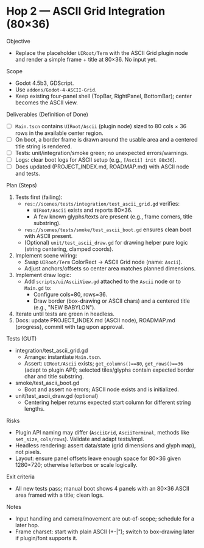# Hop 2 — ASCII Grid Integration (80×36)

Objective
- Replace the placeholder `UIRoot/Term` with the ASCII Grid plugin node and render a simple frame + title at 80×36. No input yet.

Scope
- Godot 4.5b3, GDScript.
- Use `addons/Godot-4-ASCII-Grid`.
- Keep existing four-panel shell (TopBar, RightPanel, BottomBar); center becomes the ASCII view.

Deliverables (Definition of Done)
- [ ] `Main.tscn` contains `UIRoot/Ascii` (plugin node) sized to 80 cols × 36 rows in the available center region.
- [ ] On boot, a border frame is drawn around the usable area and a centered title string is rendered.
- [ ] Tests: unit/integration/smoke green; no unexpected errors/warnings.
- [ ] Logs: clear boot logs for ASCII setup (e.g., `[Ascii] init 80x36`).
- [ ] Docs updated (PROJECT_INDEX.md, ROADMAP.md) with ASCII node and tests.

Plan (Steps)
1) Tests first (failing):
   - `res://scenes/tests/integration/test_ascii_grid.gd` verifies:
     - `UIRoot/Ascii` exists and reports 80×36.
     - A few known glyphs/texts are present (e.g., frame corners, title substring).
   - `res://scenes/tests/smoke/test_ascii_boot.gd` ensures clean boot with ASCII present.
   - (Optional) `unit/test_ascii_draw.gd` for drawing helper pure logic (string centering, clamped coords).
2) Implement scene wiring:
   - Swap `UIRoot/Term` ColorRect → ASCII Grid node (name: `Ascii`).
   - Adjust anchors/offsets so center area matches planned dimensions.
3) Implement draw logic:
   - Add `scripts/ui/AsciiView.gd` attached to the `Ascii` node or to `Main.gd` to:
     - Configure cols=80, rows=36.
     - Draw border (box-drawing or ASCII chars) and a centered title (e.g., "NEW BABYLON").
4) Iterate until tests are green in headless.
5) Docs: update PROJECT_INDEX.md (ASCII node), ROADMAP.md (progress), commit with tag upon approval.

Tests (GUT)
- integration/test_ascii_grid.gd
  - Arrange: instantiate `Main.tscn`.
  - Assert: `UIRoot/Ascii` exists; `get_columns()==80`, `get_rows()==36` (adapt to plugin API); selected tiles/glyphs contain expected border char and title substring.
- smoke/test_ascii_boot.gd
  - Boot and assert no errors; ASCII node exists and is initialized.
- unit/test_ascii_draw.gd (optional)
  - Centering helper returns expected start column for different string lengths.

Risks
- Plugin API naming may differ (`AsciiGrid`, `AsciiTerminal`, methods like `set_size`, `cols/rows`). Validate and adapt tests/impl.
- Headless rendering: assert data/state (grid dimensions and glyph map), not pixels.
- Layout: ensure panel offsets leave enough space for 80×36 given 1280×720; otherwise letterbox or scale logically.

Exit criteria
- All new tests pass; manual boot shows 4 panels with an 80×36 ASCII area framed with a title; clean logs.

Notes
- Input handling and camera/movement are out-of-scope; schedule for a later hop.
- Frame charset: start with plain ASCII (+-|"); switch to box-drawing later if plugin/font supports it.

